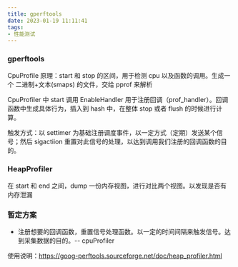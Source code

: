 ```yaml
---
title: gperftools
date: 2023-01-19 11:11:41
tags:
- 性能测试
---
```


### gperftools

CpuProfile 原理：start 和 stop 的区间，用于检测 cpu 以及函数的调用。生成一个 二进制+文本(smaps) 的文件，交给 pprof 来解析

CpuProfiler 中 start 调用 EnableHandler 用于注册回调（prof_handler）。回调函数中生成具体行为，插入到 hash 中，在整体 stop 或者 flush 的时候进行计算。

触发方式：以 settimer 为基础注册调度事件，以一定方式（定期）发送某个信号；然后 sigactiion 重置对此信号的处理，以达到调用我们注册的回调函数的目的。

### HeapProfiler

在 start 和 end 之间，dump 一份内存视图，进行对比两个视图。以发现是否有内存泄漏

### 暂定方案

- 注册想要的回调函数，重置信号处理函数。以一定的时间间隔来触发信号。达到采集数据的目的。-- cpuProfiler



使用说明：https://goog-perftools.sourceforge.net/doc/heap_profiler.html

